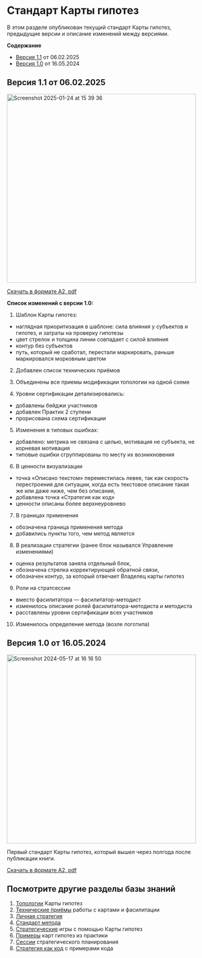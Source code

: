 # Стандарт Карты гипотез

В этом разделе опубликован текущий стандарт Карты гипотез, предыдущие версии и описание изменений между версиями.

**Содержание**

- [Версия 1.1](#1.1) от 06.02.2025
- [Версия 1.0](#1.0) от 16.05.2024

## <a id="1.1"></a> Версия 1.1 от 06.02.2025

<img width="500" alt="Screenshot 2025-01-24 at 15 39 36" src="https://github.com/user-attachments/assets/7cca3d8a-4c41-4814-9348-d474b0b0c3c5" />

[Скачать в формате А2, pdf](https://disk.yandex.ru/i/41RBkPRY-f3law)

**Список изменений с версии 1.0:**

1. Шаблон Карты гипотез:
* наглядная приоритизация в шаблоне: сила влияния у субъектов и гипотез, и затраты на проверку гипотезы
* цвет стрелок и толщина линии совпадает с силой влияния
* контур без субъектов 
* путь, который не сработал, перестали маркировать, раньше маркировался морковным цветом

2. Добавлен список технических приёмов

3. Объединены все приемы модификации топологии на одной схеме

4. Уровни сертификации детализировались:
* добавлены бейджи участников
* добавлен Практик 2 ступени
* прорисована схема сертификации

5. Изменения в типовых ошибках:
* добавлено: метрика не связана с целью, мотивация не субъекта, не корневая мотивация
* типовые ошибки сгруппированы по месту их возникновения

6. В ценности визуализации
* точка «Описано текстом» переместилась левее, так как скорость перестроения для ситуации, когда есть текстовое описание такая же или даже ниже, чем без описания,
* добавлена точка «Стратегия как код»
* ценности описаны более верхнеуровнево

7. В границах применения
* обозначена граница применения метода
* добавились пункты того, чем метод является

8. В реализации стратегии (ранее блок назывался Управление изменениями)
* оценка результатов заняла отдельный блок,
* обозначена стрелка корректирующей обратной связи,
* обозначен контур, за который отвечает Владелец карты гипотез

9. Роли на стратсессии
* вместо фасилитатора — фасилитатор-методист
* изменилось описание ролей фасилитатора-методиста и методиста
* расставлены уровни сертификации всех участников

10. Изменилось определение метода (возле логотипа)


## <a id="1.0"></a> Версия 1.0 от 16.05.2024

<img width="500" alt="Screenshot 2024-05-17 at 16 16 50" src="https://github.com/Byndyusoft/hypothesismapping/assets/956068/5dfea2a0-6c5e-450e-9d58-43e4b77fd2ee">

Первый стандарт Карты гипотез, который вышел через полгода после публикации книги.

[Скачать в формате А2, pdf](https://disk.yandex.ru/i/7a6Q_FuBWcBdpw)

## Посмотрите другие разделы базы знаний
1. [Топологии](topology.md) Карты гипотез
1. [Технические приёмы](techniques.md) работы с картами и фасилитации
1. [Личная стратегия](personalstrategy.md)
1. [Стандарт метода](standard.md)
1. [Стратегические](strategicgames.md) игры с помощью Карты гипотез
1. [Примеры](examples.md) карт гипотез из практики
1. [Сессии](stratsession.md) стратегического планирования
1. [Стратегия как код](strategyascode.md) с примерами кода
